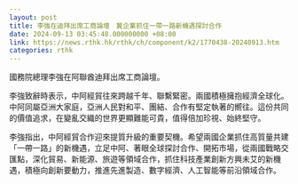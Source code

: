 ```yaml
---
layout: post
title: 李強在迪拜出席工商論壇　冀企業抓住一帶一路新機遇探討合作
date: 2024-09-13 03:45:48.000000000 +08:00
link: https://news.rthk.hk/rthk/ch/component/k2/1770438-20240913.htm
categories: rthk
---
```


國務院總理李強在阿聯酋迪拜出席工商論壇。

李強致辭時表示，中阿經貿往來跨越千年、聯繫緊密。兩國積極擁抱經濟全球化。中阿同屬亞洲大家庭，亞洲人民對和平、團結、合作有堅定執著的嚮往。這份共同的價值追求，在變亂交織的世界更顯難能可貴，值得倍加珍視、始終堅守。

李強指出，中阿經貿合作迎來提質升級的重要契機。希望兩國企業抓住高質量共建「一帶一路」的新機遇，立足中阿、著眼全球探討合作、開拓市場，從兩國戰略交匯點，深化貿易、新能源、旅遊等領域合作，抓住科技產業創新方興未艾的新機遇，積極向創新要動力，推進先進製造、數字經濟、人工智能等前沿領域合作。
